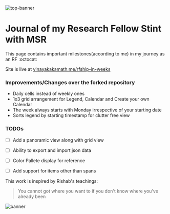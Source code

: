 ![top-banner](https://64.media.tumblr.com/fa2d2801cb446c1be1ece15a8acbaa4b/tumblr_o7q1851vgH1rkes7uo2_1280.png)
# Journal of my Research Fellow Stint with MSR

This page contains important milestones(according to me) in my journey as an RF :octocat:

Site is live at [vinayakakamath.me/rfship-in-weeks](https://vinayakakamath.me/rfship-in-weeks)

### Improvements/Changes over the forked repository

- Daily cells instead of weekly ones
- 1x3 grid arrangement for Legend, Calendar and Create your own Calendar
- The week always starts with Monday irrespective of your starting date
- Sorts legend by starting timestamp for clutter free view

### TODOs

- [ ] Add a panoramic view along with grid view
- [ ] Ability to export and import json data
- [ ] Color Pallete display for reference
- [ ] Add support for items other than spans


This work is inspired by Rishab's teachings:
> You cannot got where you want to if you don't know where you've already been

![banner](https://64.media.tumblr.com/fcfac7cfe00f8920eb813c762b9d131c/tumblr_o7q1851vgH1rkes7uo1_1280.png)
